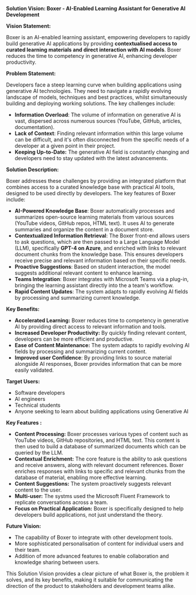 **Solution Vision: Boxer - AI-Enabled Learning Assistant for Generative AI Development**

**Vision Statement:**

Boxer is an AI-enabled learning assistant, empowering developers to rapidly build generative AI applications by providing **contextualised access to curated learning materials and direct interaction with AI models**. Boxer reduces the time to competency in generative AI, enhancing developer productivity.

**Problem Statement:**

Developers face a steep learning curve when building applications using generative AI technologies. They need to navigate a rapidly evolving landscape of models, techniques and best practices, whilst simultaneously building and deploying working solutions. The key challenges include:

*   **Information Overload**: The volume of information on generative AI is vast, dispersed across numerous sources (YouTube, GitHub, articles, documentation).
*   **Lack of Context**: Finding relevant information within this large volume can be difficult, and it's often disconnected from the specific needs of a developer at a given point in their project.
*   **Keeping Up-to-Date:** The generative AI field is constantly changing and developers need to stay updated with the latest advancements.

**Solution Description:**

Boxer addresses these challenges by providing an integrated platform that combines access to a curated knowledge base with practical AI tools, designed to be used directly by developers. The key features of Boxer include:

*   **AI-Powered Knowledge Base**: Boxer automatically processes and summarizes open-source learning materials from various sources (YouTube videos, GitHub repos, HTML text). It uses AI to generate summaries and organize the content in a document store.
*   **Contextualized Information Retrieval**: The Boxer front-end allows users to ask questions, which are then passed to a Large Language Model (LLM), specifically **GPT-4 on Azure**, and enriched with links to relevant document chunks from the knowledge base. This ensures developers receive precise and relevant information based on their specific needs.
*   **Proactive Suggestions**: Based on student interaction, the model suggests additional relevant content to enhance learning.
*   **Teams Integration**: Boxer integrates with Microsoft Teams via a plug-in, bringing the learning assistant directly into the a team's workflow.
*   **Rapid Content Updates**: The system adapts to rapidly evolving AI fields by processing and summarizing current knowledge.

**Key Benefits:**

*   **Accelerated Learning:** Boxer reduces time to competency in generative AI by providing direct access to relevant information and tools.
*   **Increased Developer Productivity:** By quickly finding relevant content, developers can be more efficient and productive.
*   **Ease of Content Maintenance:** The system adapts to rapidly evolving AI fields by processing and summarizing current content.
*   **Improved user Confidence**: By providing links to source material alongside AI responses, Boxer provides information that can be more easily validated.

**Target Users:**

*   Software developers
*   AI engineers
*   Technical students
*   Anyone seeking to learn about building applications using Generative AI

**Key Features :**

*   **Content Processing:** Boxer processes various types of content such as YouTube videos, GitHub repositories, and HTML text. This content is then used to build a database of summarized documents which can be queried by the LLM.
*   **Contextual Enrichment:** The core feature is the ability to ask questions and receive answers, along with relevant document references. Boxer enriches responses with links to specific and relevant chunks from the database of material, enabling more effective learning.
*   **Content Suggestions:** The system proactively suggests relevant content to the user.
*   **Multi-user:** The systms used the Microsoft Fluent Framework to replicate conversations across a team.
*   **Focus on Practical Application:** Boxer is specifically designed to help developers build applications, not just understand the theory.

**Future Vision:**

*   The capability of Boxer to integrate with other development tools.
*   More sophisticated personalisation of content for individual users and their team.
*   Addition of more advanced features to enable collaboration and knowledge sharing between users.

This Solution Vision provides a clear picture of what Boxer is, the problem it solves, and its key benefits, making it suitable for communicating the direction of the product to stakeholders and development teams alike.
